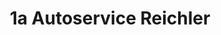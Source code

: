 ---
title: "1a Autoservice Reichler"
url: /adelzhausen/1a-autoservice-reichler/
shop: Autowerkstatt
---